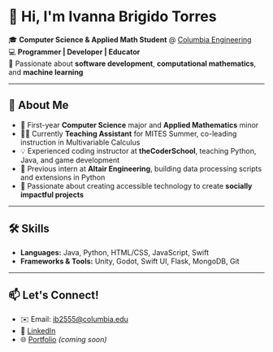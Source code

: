 
# 👋 Hi, I'm Ivanna Brigido Torres  

🎓 **Computer Science & Applied Math Student** @ [Columbia Engineering](https://engineering.columbia.edu/)  
💻 **Programmer | Developer | Educator**  
🌟 Passionate about **software development**, **computational mathematics**, and **machine learning**  

---

## 🚀 About Me  
- 🎯 First-year **Computer Science** major and **Applied Mathematics** minor  
- 🧑‍🏫 Currently **Teaching Assistant** for MITES Summer, co-leading instruction in Multivariable Calculus  
- 💡 Experienced coding instructor at **theCoderSchool**, teaching Python, Java, and game development  
- 🔧 Previous intern at **Altair Engineering**, building data processing scripts and extensions in Python  
- 🌱 Passionate about creating accessible technology to create **socially impactful projects**  

---

## 🛠️ Skills  
- **Languages:** Java, Python, HTML/CSS, JavaScript, Swift  
- **Frameworks & Tools:** Unity, Godot, Swift UI, Flask, MongoDB, Git  

---
<!---
## 📌 Notable Projects  
- 📊 Developed data visualizations highlighting disparities in education and mental health  
- ♻️ Built a mobile app providing sustainable resources and recycling info for local communities  
- 🌐 Designed a STEM resource website for underrepresented high school students  

---
-->

## 📫 Let's Connect!  
- ✉️ Email: ib2555@columbia.edu  
- 💼 [LinkedIn](https://www.linkedin.com/in/ivannabrigidotorres/)
- 🌐 [Portfolio](#) _(coming soon)_  

<!--
**ibrigido/ibrigido** is a ✨ _special_ ✨ repository because its `README.md` (this file) appears on your GitHub profile.

Here are some ideas to get you started:

- 🔭 I’m currently working on ...
- 🌱 I’m currently learning ...
- 👯 I’m looking to collaborate on ...
- 🤔 I’m looking for help with ...
- 💬 Ask me about ...
- 📫 How to reach me: ...
- 😄 Pronouns: ...
- ⚡ Fun fact: ...
-->
